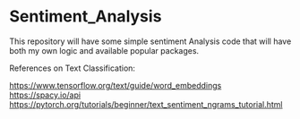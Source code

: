 # Sentiment_Analysis
This repository will have some simple sentiment Analysis code that will have both my own logic and available popular packages. 

References on Text Classification:

https://www.tensorflow.org/text/guide/word_embeddings
https://spacy.io/api
https://pytorch.org/tutorials/beginner/text_sentiment_ngrams_tutorial.html
